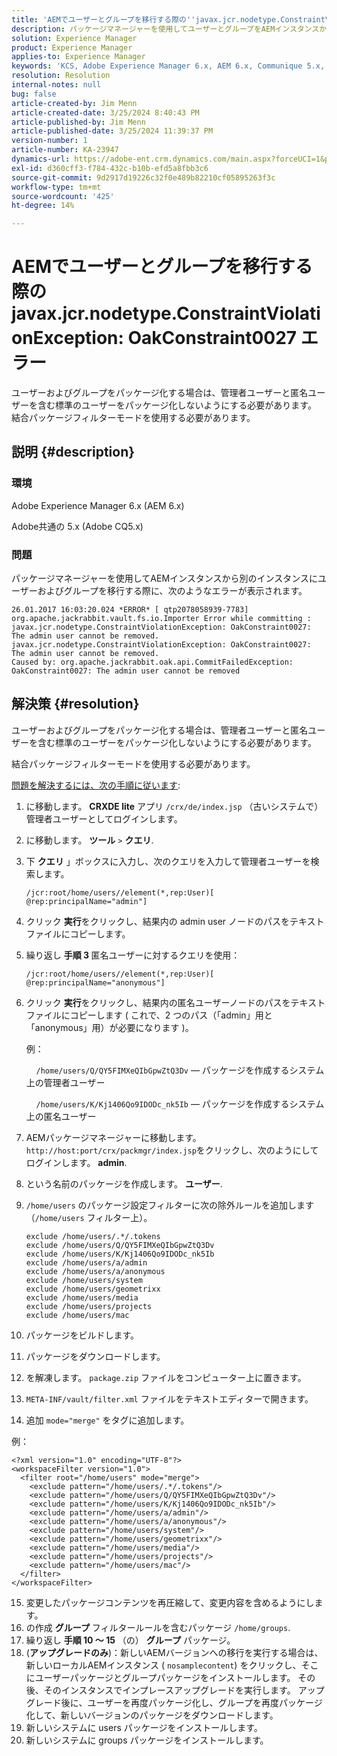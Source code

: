 ```yaml
---
title: 'AEMでユーザーとグループを移行する際の''javax.jcr.nodetype.ConstraintViolationException: OakConstraint0027 エラー'''
description: パッケージマネージャーを使用してユーザーとグループをAEMインスタンスから別のインスタンスに移行する際のエラーの解決方法について説明します。
solution: Experience Manager
product: Experience Manager
applies-to: Experience Manager
keywords: 'KCS, Adobe Experience Manager 6.x, AEM 6.x, Communique 5.x, Adobe CQ5.x, javax.jcr.nodetype.ConstraintViolationException: OakConstraint0027 error, migrate, user, group'
resolution: Resolution
internal-notes: null
bug: false
article-created-by: Jim Menn
article-created-date: 3/25/2024 8:40:43 PM
article-published-by: Jim Menn
article-published-date: 3/25/2024 11:39:37 PM
version-number: 1
article-number: KA-23947
dynamics-url: https://adobe-ent.crm.dynamics.com/main.aspx?forceUCI=1&pagetype=entityrecord&etn=knowledgearticle&id=fd1dacef-e7ea-ee11-a204-6045bd006268
exl-id: d360cff3-f784-432c-b10b-efd5a8fbb3c6
source-git-commit: 9d2917d19226c32f0e489b82210cf05895263f3c
workflow-type: tm+mt
source-wordcount: '425'
ht-degree: 14%

---
```


# AEMでユーザーとグループを移行する際の javax.jcr.nodetype.ConstraintViolationException: OakConstraint0027 エラー


ユーザーおよびグループをパッケージ化する場合は、管理者ユーザーと匿名ユーザーを含む標準のユーザーをパッケージ化しないようにする必要があります。 結合パッケージフィルターモードを使用する必要があります。

## 説明 {#description}


### 環境

Adobe Experience Manager 6.x (AEM 6.x)

Adobe共通の 5.x (Adobe CQ5.x)

### 問題

パッケージマネージャーを使用してAEMインスタンスから別のインスタンスにユーザーおよびグループを移行する際に、次のようなエラーが表示されます。


```
26.01.2017 16:03:20.024 *ERROR* [ qtp2078058939-7783]  org.apache.jackrabbit.vault.fs.io.Importer Error while committing : javax.jcr.nodetype.ConstraintViolationException: OakConstraint0027: The admin user cannot be removed.
javax.jcr.nodetype.ConstraintViolationException: OakConstraint0027: The admin user cannot be removed.
Caused by: org.apache.jackrabbit.oak.api.CommitFailedException: OakConstraint0027: The admin user cannot be removed
```



## 解決策 {#resolution}


ユーザーおよびグループをパッケージ化する場合は、管理者ユーザーと匿名ユーザーを含む標準のユーザーをパッケージ化しないようにする必要があります。

結合パッケージフィルターモードを使用する必要があります。

<u>問題を解決するには、次の手順に従います</u>:

1. に移動します。 <b>CRXDE lite</b> アプリ `/crx/de/index.jsp` （古いシステムで）管理者ユーザーとしてログインします。
2. に移動します。 <b>ツール</b> `>`  <b>クエリ</b>.
3. 下 <b>クエリ</b> 」ボックスに入力し、次のクエリを入力して管理者ユーザーを検索します。






   ```
   /jcr:root/home/users//element(*,rep:User)[ @rep:principalName="admin"]
   ```




4. クリック <b>実行</b>をクリックし、結果内の admin user ノードのパスをテキストファイルにコピーします。
5. 繰り返し <b>手順 3 </b>匿名ユーザーに対するクエリを使用：






   ```
   /jcr:root/home/users//element(*,rep:User)[ @rep:principalName="anonymous"]
   ```




6. クリック <b>実行</b>をクリックし、結果内の匿名ユーザーノードのパスをテキストファイルにコピーします ( これで、2 つのパス（「admin」用と「anonymous」用）が必要になります )。

   例：

       `/home/users/Q/QY5FIMXeQIbGpwZtQ3Dv`  — パッケージを作成するシステム上の管理者ユーザー

       `/home/users/K/Kj1406Qo9IDODc_nk5Ib`  — パッケージを作成するシステム上の匿名ユーザー


7. AEMパッケージマネージャーに移動します。 `http://host:port/crx/packmgr/index.jsp`をクリックし、次のようにしてログインします。 <b>admin</b>.
8. という名前のパッケージを作成します。 <b>ユーザー</b>.


9. `/home/users` のパッケージ設定フィルターに次の除外ルールを追加します（`/home/users` フィルター上）。




   ```
   exclude /home/users/.*/.tokens
   exclude /home/users/Q/QY5FIMXeQIbGpwZtQ3Dv
   exclude /home/users/K/Kj1406Qo9IDODc_nk5Ib
   exclude /home/users/a/admin
   exclude /home/users/a/anonymous
   exclude /home/users/system
   exclude /home/users/geometrixx
   exclude /home/users/media
   exclude /home/users/projects
   exclude /home/users/mac
   ```




10. パッケージをビルドします。
11. パッケージをダウンロードします。
12. を解凍します。 `package.zip` ファイルをコンピューター上に置きます。
13. `META-INF/vault/filter.xml` ファイルをテキストエディターで開きます。
14. 追加 `mode="merge"` をタグに追加します。

   例：




   ```
   <?xml version="1.0" encoding="UTF-8"?>
   <workspaceFilter version="1.0">
     <filter root="/home/users" mode="merge">
       <exclude pattern="/home/users/.*/.tokens"/>
       <exclude pattern="/home/users/Q/QY5FIMXeQIbGpwZtQ3Dv"/>
       <exclude pattern="/home/users/K/Kj1406Qo9IDODc_nk5Ib"/>
       <exclude pattern="/home/users/a/admin"/>
       <exclude pattern="/home/users/a/anonymous"/>
       <exclude pattern="/home/users/system"/>
       <exclude pattern="/home/users/geometrixx"/>
       <exclude pattern="/home/users/media"/>
       <exclude pattern="/home/users/projects"/>
       <exclude pattern="/home/users/mac"/>
     </filter>
   </workspaceFilter>
   ```




15. 変更したパッケージコンテンツを再圧縮して、変更内容を含めるようにします。
16. の作成 <b>グループ</b> フィルタールールを含むパッケージ `/home/groups`.
17. 繰り返し <b>手順 10 ～ 15</b> （の） <b>グループ</b> パッケージ。
18. (<b>アップグレードのみ</b>)：新しいAEMバージョンへの移行を実行する場合は、新しいローカルAEMインスタンス ( `nosamplecontent`) をクリックし、そこにユーザーパッケージとグループパッケージをインストールします。 その後、そのインスタンスでインプレースアップグレードを実行します。 アップグレード後に、ユーザーを再度パッケージ化し、グループを再度パッケージ化して、新しいバージョンのパッケージをダウンロードします。
19. 新しいシステムに users パッケージをインストールします。
20. 新しいシステムに groups パッケージをインストールします。
